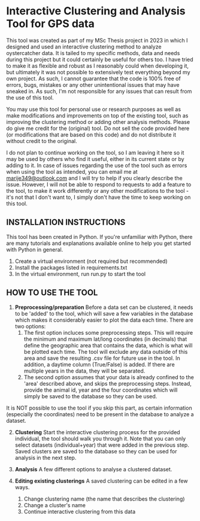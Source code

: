 # Interactive Clustering and Analysis Tool for GPS data

This tool was created as part of my MSc Thesis project in 2023 in which I designed and used an interactive clustering method to analyze oystercatcher data. It is tailed to my specific methods, data and needs during this project but it could certainly be useful for others too. I have tried to make it as flexible and robust as I reasonably could when developing it, but ultimately it was not possible to extensively test everything beyond my own project. As such, I cannot guarantee that the code is 100% free of errors, bugs, mistakes or any other unintentional issues that may have sneaked in. As such, I'm not responsible for any issues that can result from the use of this tool.

You may use this tool for personal use or research purposes as well as make modifications and improvements on top of the existing tool, such as improving the clustering method or adding other analysis methods. Please do give me credit for the (original) tool. Do not sell the code provided here (or modifications that are based on this code) and do not distribute it without credit to the original.

I do not plan to continue working on the tool, so I am leaving it here so it may be used by others who find it useful, either in its current state or by adding to it. In case of issues regarding the use of the tool such as errors when using the tool as intended, you can email me at marije349@outlook.com and I will try to help if you clearly describe the issue. However, I will not be able to respond to requests to add a feature to the tool, to make it work differently or any other modifications to the tool - it's not that I don't want to, I simply don't have the time to keep working on this tool.

## INSTALLATION INSTRUCTIONS
This tool has been created in Python. If you're unfamiliar with Python, there are many tutorials and explanations available online to help you get started with Python in general.
1. Create a virtual environment (not required but recommended)
2. Install the packages listed in requirements.txt
3. In the virtual environment, run run.py to start the tool

## HOW TO USE THE TOOL
1. **Preprocessing/preparation**
Before a data set can be clustered, it needs to be 'added' to the tool, which will save a few variables in the database which makes it considerably easier to plot the data each time.
There are two options:
	1. The first option incluces some preprocessing steps. This will require the minimum and maximum lat/long coordinates (in decimals) that define the geographic area that contains the data, which is what will be plotted each time. The tool will exclude any data outside of this area and save the resulting .csv file for future use in the tool. In addition, a daytime column (True/False) is added. If there are multiple years in the data, they will be separated.
	2. The second option assumes that your data is already confined to the 'area' described above, and skips the preprocessing steps. Instead, provide the animal id, year and the four coordinates which will simply be saved to the database so they can be used.

It is NOT possible to use the tool if you skip this part, as certain information (especially the coordinates) need to be present in the database to analyze a dataset.

2. **Clustering**
Start the interactive clustering process for the provided individual, the tool should walk you through it. Note that you can only select datasets (individual+year) that were added in the previous step. Saved clusters are saved to the database so they can be used for analysis in the next step.

3. **Analysis**
A few different options to analyse a clustered dataset.

5. **Editing existing clusterings**
A saved clustering can be edited in a few ways.
	1. Change clustering name (the name that describes the clustering)
	2. Change a cluster's name 
	3. Continue interactive clustering from this data
